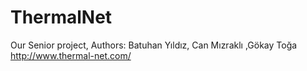 # ThermalNet
Our Senior project, Authors: Batuhan Yıldız, Can Mızraklı ,Gökay Toğa http://www.thermal-net.com/
